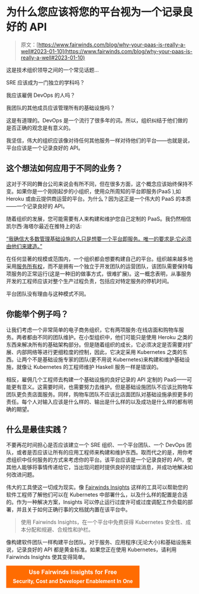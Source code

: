 # 为什么您应该将您的平台视为一个记录良好的 API

> 原文：[https://www.fairwinds.com/blog/why-your-paas-is-really-a-well#2023-01-10](https://www.fairwinds.com/blog/why-your-paas-is-really-a-well#2023-01-10)

 这是技术组织领导之间的一个常见话题...

SRE 应该成为一门独立的学科吗？

我应该雇佣 DevOps 的人吗？

我团队的其他成员应该管理所有的基础设施吗？

这是有道理的。DevOps 是一个流行了很多年的词。所以，组织纠结于他们做的是否正确的观念是有意义的。

我坚信，伟大的组织应该像对待任何其他服务一样对待他们的平台——也就是说，平台应该是一个记录良好的 API。

## 这个想法如何应用于不同的业务？

这对于不同的舞台公司来说会有所不同，但在很多方面，这个概念应该始终保持不变。如果你是一个刚刚起步的小组织，使用众所周知的平台即服务(PaaS ),如 Heroku 或由云提供商运营的平台。为什么？因为这正是一个伟大的 PaaS 的本质——一个记录良好的 API。

随着组织的发展，您可能需要有人来构建和维护您自己定制的 PaaS。我仍然相信凯尔西·海塔尔最近在推特上的话:

[“我确信大多数管理基础设施的人只是想要一个平台即服务。唯一的要求是:它必须由他们来建造。”](https://twitter.com/kelseyhightower/status/851935087532945409?s=20)

在任何显著的规模或范围内，一个组织都会想要构建自己的平台。组织越来越多地采用[服务所有权](https://webinars.containerjournal.com/who-owns-kubernetes-why-and-how-kubernetes-service-ownership)，而不是拥有一个独立于开发团队的运营团队，该团队需要保持每项服务的正常运行(这是一种旧的做事方式，很难扩展)。这一概念表明，从事服务开发的工程师应该对整个生产过程负责，包括应对特定服务的停机时间。

平台团队没有理由与这种模式不同。

## 你能举个例子吗？

让我们考虑一个非常简单的电子商务组织，它有两项服务:在线店面和购物车服务。两者都由不同的团队维护。在小型组织中，他们可能只是使用 Heroku 之类的东西来解决所有的基础架构部分。但是随着组织的成长，它必须决定是否需要对扩展、内部网络等进行更细粒度的控制，因此，它决定采用 Kubernetes 之类的东西。让两个不是基础设施专家的团队(更不用说 Kubernetes)来构建和维护基础设施，就像让 Kubernetes 的工程师维护 Haskell 服务一样是错误的。

相反，雇佣几个工程师去构建一个基础设施的良好记录的 API 定制的 PaaS——可能更有意义。这需要时间，也需要努力去维护。但是基础设施团队不应该比购物车团队更负责店面服务。同样，购物车团队不应该比店面团队对基础设施承担更多的责任。每个人对输入应该是什么样的、输出是什么样的以及成功是什么样的都有明确的期望。

## 什么是最佳实践？

不要再花时间担心是否应该建立一个 SRE 组织、一个平台团队、一个 DevOps 团队，或者是否应该让所有的应用工程师来构建和维护东西。取而代之的是，用你考虑组织中任何服务的方式来考虑你的平台。该平台应该是一个记录良好的 API，使其他人能够将事情传递给它，当出现问题时提供良好的错误消息，并成功地解决如何改进问题。

伟大的工具使这一切成为现实。像 [Fairwinds Insights](/insights) 这样的工具可以帮助您的软件工程师了解他们可以在 Kubernetes 中部署什么，以及什么样的配置是合适的。作为一种解决方案，Insights 可以停止运行过度许可或过度调配工作负载的部署，并且关于如何正确行事的文档就内置在该平台中。

> 使用 Fairwinds Insights，在一个平台中免费获得 Kubernetes 安全性、成本分配和规避、合规性和护栏。

像构建软件团队一样构建平台团队。对于服务、应用程序(无论大小)和基础设施来说，记录良好的 API 都是黄金标准。如果您正在使用 Kubernetes，请利用 Fairwinds Insights 使其变得简单。

[![Use Fairwinds Insights for Free Security, Cost and Developer Enablement In One](img/7c86296320eb01b215d8e2755e9c5b9d.png)](https://cta-redirect.hubspot.com/cta/redirect/2184645/34aa4987-a1f9-438a-a145-d7d82d5c479a)